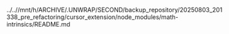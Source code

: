 ../..//mnt/h/ARCHIVE/.UNWRAP/SECOND/backup_repository/20250803_201338_pre_refactoring/cursor_extension/node_modules/math-intrinsics/README.md